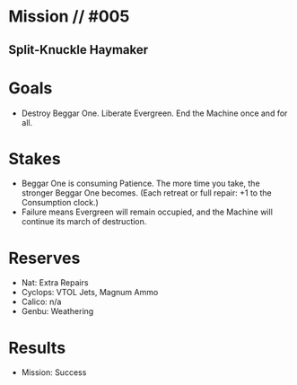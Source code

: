 # Mission // #005
## Split-Knuckle Haymaker
# Goals
- Destroy Beggar One. Liberate Evergreen. End the Machine once and for all.

# Stakes
- Beggar One is consuming Patience. The more time you take, the stronger Beggar One becomes. (Each retreat or full repair: +1 to the Consumption clock.)
- Failure means Evergreen will remain occupied, and the Machine will continue its march of destruction.

# Reserves
- Nat: Extra Repairs
- Cyclops: VTOL Jets, Magnum Ammo
- Calico: n/a
- Genbu: Weathering

# Results
- Mission: Success